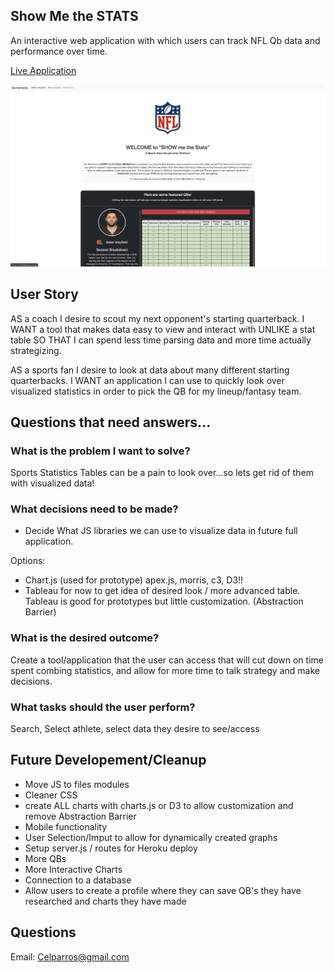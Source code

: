 
## Show Me the STATS

An interactive web application with which users can track NFL Qb data and performance over time.

[Live Application](https://cparros.github.io/football-visualization-project/)

![screenshot](./public/assets/images/homscreen.png)

## User Story


AS a coach I desire to scout my next opponent's starting quarterback.
I WANT a tool that makes data easy to view and interact with UNLIKE a stat table
SO THAT I can spend less time parsing data and more time actually strategizing. 

AS a sports fan I desire to look at data about many different starting quarterbacks.
I WANT an application I can use to quickly look over visualized statistics in order to pick the QB for my lineup/fantasy team.

## Questions that need answers...

### What is the problem I want to solve?

Sports Statistics Tables can be a pain to look over...so lets get rid of them with visualized data!

### What decisions need to be made?
- Decide What JS libraries we can use to visualize data in future full application.

Options:
- Chart.js (used for prototype) apex.js, morris, c3, D3!!
- Tableau for now to get idea of desired look / more advanced table. Tableau is good for prototypes but little customization. (Abstraction  Barrier)

### What is the desired outcome?

Create a tool/application that the user can access that will cut down on time spent combing statistics, and allow for more time to talk strategy and make decisions.

### What tasks should the user perform?

Search, Select athlete, select data they desire to see/access

## Future Developement/Cleanup

- Move JS to files modules
- Cleaner CSS
- create ALL charts with charts.js or D3 to allow customization and remove Abstraction Barrier
- Mobile functionality
- User Selection/Imput to allow for dynamically created graphs
- Setup server.js / routes for Heroku deploy
- More QBs
- More Interactive Charts
- Connection to a database
- Allow users to create a profile where they can save QB's they have researched and charts they have made

## Questions
Email: Celparros@gmail.com